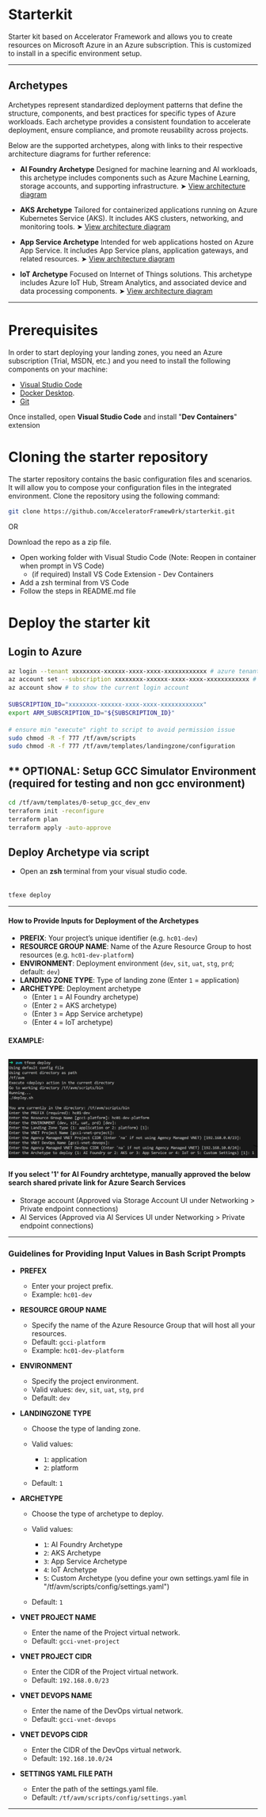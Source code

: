 # Starterkit
Starter kit based on Accelerator Framework and allows you to create resources on Microsoft Azure in an Azure subscription. 
This is customized to install in a specific environment setup. 

---

## Archetypes

Archetypes represent standardized deployment patterns that define the structure, components, and best practices for specific types of Azure workloads. Each archetype provides a consistent foundation to accelerate deployment, ensure compliance, and promote reusability across projects.

Below are the supported archetypes, along with links to their respective architecture diagrams for further reference:

* **AI Foundry Archetype**
  Designed for machine learning and AI workloads, this archetype includes components such as Azure Machine Learning, storage accounts, and supporting infrastructure.
  ➤ [View architecture diagram](./docs/ai_archetype.md)

* **AKS Archetype**
  Tailored for containerized applications running on Azure Kubernetes Service (AKS). It includes AKS clusters, networking, and monitoring tools.
  ➤ [View architecture diagram](./docs/aks_archetype.md)

* **App Service Archetype**
  Intended for web applications hosted on Azure App Service. It includes App Service plans, application gateways, and related resources.
  ➤ [View architecture diagram](./docs/appservice_archetype.md)

* **IoT Archetype**
  Focused on Internet of Things solutions. This archetype includes Azure IoT Hub, Stream Analytics, and associated device and data processing components.
  ➤ [View architecture diagram](./docs/iot_archetype.md)

---

# Prerequisites
In order to start deploying your landing zones, you need an Azure subscription (Trial, MSDN, etc.) and you need to install the following components on your machine:

- [Visual Studio Code](https://code.visualstudio.com/)
- [Docker Desktop](https://docs.docker.com/docker-for-windows/install/).
- [Git](https://git-scm.com/downloads)

Once installed, open **Visual Studio Code** and install "**Dev Containers**" extension

# Cloning the starter repository

The starter repository contains the basic configuration files and scenarios. It will allow you to compose your configuration files in the integrated environment.
Clone the repository using the following command:

```bash
git clone https://github.com/AcceleratorFramew0rk/starterkit.git
```
OR

Download the repo as a zip file.

* Open working folder with Visual Studio Code (Note: Reopen in container when prompt in VS Code)
  * (if required) Install VS Code Extension - Dev Containers
* Add a zsh terminal from VS Code
* Follow the steps in README.md file
  
# Deploy the starter kit
## Login to Azure
```bash
az login --tenant xxxxxxxx-xxxxxx-xxxx-xxxx-xxxxxxxxxxxx # azure tenant id
az account set --subscription xxxxxxxx-xxxxxx-xxxx-xxxx-xxxxxxxxxxxx # subscription id
az account show # to show the current login account

SUBSCRIPTION_ID="xxxxxxxx-xxxxxx-xxxx-xxxx-xxxxxxxxxxxx"
export ARM_SUBSCRIPTION_ID="${SUBSCRIPTION_ID}"

# ensure min "execute" right to script to avoid permission issue
sudo chmod -R -f 777 /tf/avm/scripts
sudo chmod -R -f 777 /tf/avm/templates/landingzone/configuration

```

## ** OPTIONAL: Setup GCC Simulator Environment (required for testing and non gcc environment)
```bash
cd /tf/avm/templates/0-setup_gcc_dev_env
terraform init -reconfigure
terraform plan
terraform apply -auto-approve
```

## Deploy Archetype via script

- Open an **zsh** terminal from your visual studio code.

```bash

tfexe deploy

```
---

#### How to Provide Inputs for Deployment of the Archetypes

* **PREFIX**: Your project’s unique identifier (e.g. `hc01-dev`)
* **RESOURCE GROUP NAME**: Name of the Azure Resource Group to host resources (e.g. `hc01-dev-platform`)
* **ENVIRONMENT**: Deployment environment (`dev`, `sit`, `uat`, `stg`, `prd`; default: `dev`)
* **LANDING ZONE TYPE**: Type of landing zone (Enter `1` = application)
* **ARCHETYPE**: Deployment archetype 
  - (Enter `1` = AI Foundry archetype)
  - (Enter `2` = AKS archetype)
  - (Enter `3` = App Service archetype)
  - (Enter `4` = IoT archetype)

#### EXAMPLE:
![tfexe example](./docs/images/tfexe-screen.png "This is an image example of 'tfexe deploy'")
---

#### If you select '1' for AI Foundry archtetype, manually approved the below search shared private link for Azure Search Services 
* Storage account (Approved via Storage Account UI under  Networking > Private endpoint connections)
* AI Services (Approved via AI Services UI under Networking > Private endpoint connections)

---

### Guidelines for Providing Input Values in Bash Script Prompts

* **PREFEX**

  * Enter your project prefix.
  * Example: `hc01-dev`

* **RESOURCE GROUP NAME**

  * Specify the name of the Azure Resource Group that will host all your resources.
  * Default: `gcci-platform`
  * Example: `hc01-dev-platform`

* **ENVIRONMENT**

  * Specify the project environment.
  * Valid values: `dev`, `sit`, `uat`, `stg`, `prd`
  * Default: `dev`

* **LANDINGZONE TYPE**

  * Choose the type of landing zone.
  * Valid values:

    * `1`: application
    * `2`: platform
  * Default: `1`

* **ARCHETYPE**

  * Choose the type of archetype to deploy.
  * Valid values:

    * `1`: AI Foundry Archetype
    * `2`: AKS Archetype
    * `3`: App Service Archetype
    * `4`: IoT Archetype
    * `5`: Custom Archetype (you define your own settings.yaml file in "/tf/avm/scripts/config/settings.yaml")
  * Default: `1`

* **VNET PROJECT NAME**

  * Enter the name of the Project virtual network.
  * Default: `gcci-vnet-project` 

* **VNET PROJECT CIDR**

  * Enter the CIDR of the Project virtual network.
  * Default: `192.168.0.0/23` 

* **VNET DEVOPS NAME**

  * Enter the name of the DevOps virtual network.
  * Default: `gcci-vnet-devops` 

* **VNET DEVOPS CIDR**

  * Enter the CIDR of the DevOps virtual network.
  * Default: `192.168.10.0/24` 

* **SETTINGS YAML FILE PATH**

  * Enter the path of the settings.yaml file.
  * Default: `/tf/avm/scripts/config/settings.yaml` 

---

